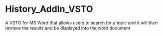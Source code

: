 # History_AddIn_VSTO
A VSTO for MS Word that allows users to search for a topic and it will then retrieve the results and be displayed into the word document
